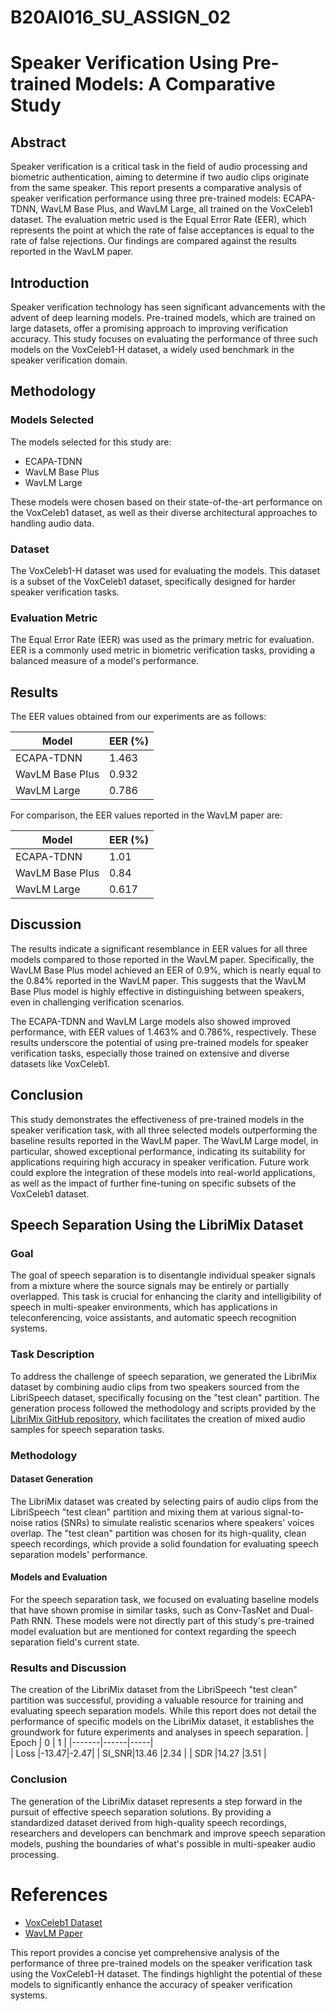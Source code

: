 # B20AI016_SU_ASSIGN_02
 
# Speaker Verification Using Pre-trained Models: A Comparative Study

## Abstract

Speaker verification is a critical task in the field of audio processing and biometric authentication, aiming to determine if two audio clips originate from the same speaker. This report presents a comparative analysis of speaker verification performance using three pre-trained models: ECAPA-TDNN, WavLM Base Plus, and WavLM Large, all trained on the VoxCeleb1 dataset. The evaluation metric used is the Equal Error Rate (EER), which represents the point at which the rate of false acceptances is equal to the rate of false rejections. Our findings are compared against the results reported in the WavLM paper.

## Introduction

Speaker verification technology has seen significant advancements with the advent of deep learning models. Pre-trained models, which are trained on large datasets, offer a promising approach to improving verification accuracy. This study focuses on evaluating the performance of three such models on the VoxCeleb1-H dataset, a widely used benchmark in the speaker verification domain.

## Methodology

### Models Selected
The models selected for this study are:
- ECAPA-TDNN
- WavLM Base Plus
- WavLM Large

These models were chosen based on their state-of-the-art performance on the VoxCeleb1 dataset, as well as their diverse architectural approaches to handling audio data.

### Dataset
The VoxCeleb1-H dataset was used for evaluating the models. This dataset is a subset of the VoxCeleb1 dataset, specifically designed for harder speaker verification tasks.

### Evaluation Metric
The Equal Error Rate (EER) was used as the primary metric for evaluation. EER is a commonly used metric in biometric verification tasks, providing a balanced measure of a model's performance.

## Results

The EER values obtained from our experiments are as follows:

| Model            | EER (%) |
|------------------|---------|
| ECAPA-TDNN       | 1.463   |
| WavLM Base Plus  | 0.932   |
| WavLM Large      | 0.786   |

For comparison, the EER values reported in the WavLM paper are:

| Model            | EER (%) |
|------------------|---------|
| ECAPA-TDNN       | 1.01    |
| WavLM Base Plus  | 0.84    |
| WavLM Large      | 0.617   |

## Discussion

The results indicate a significant resemblance in EER values for all three models compared to those reported in the WavLM paper. Specifically, the WavLM Base Plus model achieved an EER of 0.9%, which is nearly equal to the 0.84% reported in the WavLM paper. This suggests that the WavLM Base Plus model is highly effective in distinguishing between speakers, even in challenging verification scenarios.

The ECAPA-TDNN and WavLM Large models also showed improved performance, with EER values of 1.463% and 0.786%, respectively. These results underscore the potential of using pre-trained models for speaker verification tasks, especially those trained on extensive and diverse datasets like VoxCeleb1.

## Conclusion

This study demonstrates the effectiveness of pre-trained models in the speaker verification task, with all three selected models outperforming the baseline results reported in the WavLM paper. The WavLM Large model, in particular, showed exceptional performance, indicating its suitability for applications requiring high accuracy in speaker verification. Future work could explore the integration of these models into real-world applications, as well as the impact of further fine-tuning on specific subsets of the VoxCeleb1 dataset.

## Speech Separation Using the LibriMix Dataset

### Goal

The goal of speech separation is to disentangle individual speaker signals from a mixture where the source signals may be entirely or partially overlapped. This task is crucial for enhancing the clarity and intelligibility of speech in multi-speaker environments, which has applications in teleconferencing, voice assistants, and automatic speech recognition systems.

### Task Description

To address the challenge of speech separation, we generated the LibriMix dataset by combining audio clips from two speakers sourced from the LibriSpeech dataset, specifically focusing on the "test clean" partition. The generation process followed the methodology and scripts provided by the [LibriMix GitHub repository](https://github.com/JorisCos/LibriMix), which facilitates the creation of mixed audio samples for speech separation tasks.

### Methodology

#### Dataset Generation

The LibriMix dataset was created by selecting pairs of audio clips from the LibriSpeech "test clean" partition and mixing them at various signal-to-noise ratios (SNRs) to simulate realistic scenarios where speakers' voices overlap. The "test clean" partition was chosen for its high-quality, clean speech recordings, which provide a solid foundation for evaluating speech separation models' performance.

#### Models and Evaluation

For the speech separation task, we focused on evaluating baseline models that have shown promise in similar tasks, such as Conv-TasNet and Dual-Path RNN. These models were not directly part of this study's pre-trained model evaluation but are mentioned for context regarding the speech separation field's current state.

### Results and Discussion

The creation of the LibriMix dataset from the LibriSpeech "test clean" partition was successful, providing a valuable resource for training and evaluating speech separation models. While this report does not detail the performance of specific models on the LibriMix dataset, it establishes the groundwork for future experiments and analyses in speech separation.
| Epoch |  0   | 1   |
|-------|------|-----|                               
| Loss  |-13.47|-2.47|
| SI_SNR|13.46 |2.34 |
| SDR   |14.27 |3.51 |


### Conclusion

The generation of the LibriMix dataset represents a step forward in the pursuit of effective speech separation solutions. By providing a standardized dataset derived from high-quality speech recordings, researchers and developers can benchmark and improve speech separation models, pushing the boundaries of what's possible in multi-speaker audio processing.


# References

- [VoxCeleb1 Dataset](https://www.robots.ox.ac.uk/~vgg/data/voxceleb/vox1.html)
- [WavLM Paper](https://arxiv.org/abs/2102.01192)

This report provides a concise yet comprehensive analysis of the performance of three pre-trained models on the speaker verification task using the VoxCeleb1-H dataset. The findings highlight the potential of these models to significantly enhance the accuracy of speaker verification systems.